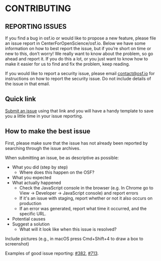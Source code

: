 CONTRIBUTING
============

REPORTING ISSUES
----------------

If you find a bug in osf.io or would like to propose a new feature, please file an issue report in CenterForOpenScience/osf.io. Below we have some information on how to best report the issue, but if you’re short on time or new to this, don’t worry! We really want to know about the problem, so go ahead and report it. If you do this a lot, or you just want to know how to make it easier for us to find and fix the problem, keep reading.

If you would like to report a security issue, please email contact@osf.io for instructions on how to report the security issue. Do not include details of the issue in that email.

Quick link
----------
[Submit an issue](https://github.com/CenterForOpenScience/OSF.io/issues/new?body=Steps%0A-------%0A1.%20%0A%0AExpected%0A------------%0A%0AActual%0A--------%0A)
using that link and you will have a handy template to save you a little time in your issue reporting.

How to make the best issue
--------------------------

First, please make sure that the issue has not already been reported by searching through the issue archives.

When submitting an issue, be as descriptive as possible:
* What you did (step by step)
    * Where does this happen on the OSF?
* What you expected
* What actually happened
    * Check the JavaScript console in the browser (e.g. In Chrome go to View → Developer → JavaScript console) and report errors
    * If it's an issue with staging, report whether or not it also occurs on production
    * If an error was generated, report what time it occurred, and the specific URL.
* Potential causes
* Suggest a solution
    * What will it look like when this issue is resolved?

Include pictures (e.g., in macOS press Cmd+Shift+4 to draw a box to screenshot)

Examples of good issue reporting: [#382](https://github.com/CenterForOpenScience/osf.io/issues/382), [#713](https://github.com/CenterForOpenScience/osf.io/issues/713).
